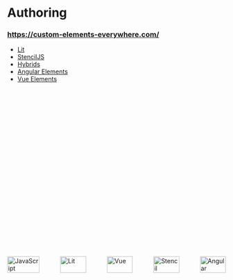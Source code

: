 <link rel="stylesheet" href="./assets/index.css" />
<script type="module" src="./assets/index.js"></script>

<style>
  section {
    display: grid;
    grid-template-columns: 1fr 1fr 1fr 1fr 1fr;
    align-items: center;
    justify-content: center;
    max-width: 760px;
    margin: 10vh auto 0 auto;
    gap: 48px;
  }

  img {
    width: 100%;
  }
</style>

# Authoring

### https://custom-elements-everywhere.com/

- [Lit](https://lit.dev)
- [StencilJS](https://stenciljs.com/)
- [Hybrids](https://hybrids.js.org)
- [Angular Elements](https://angular.dev/api/elements/createCustomElement)
- [Vue Elements](https://vuejs.org/guide/extras/web-components#building-custom-elements-with-vue)

<section>
  <img src="assets/javascript.svg" alt="JavaScript" />
  <img src="assets/lit.svg" alt="Lit" />
  <img src="assets/vue.svg" alt="Vue" />
  <img src="assets/stenciljs.png" alt="Stencil" />
  <img src="assets/angular.svg" alt="Angular" />
</section>
